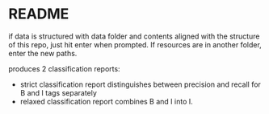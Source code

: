 # README

if data is structured with data folder and contents aligned with the structure of this repo, just hit enter when prompted. If resources are in another folder, enter the new paths. 

produces 2 classification reports: 
- strict classification report distinguishes between precision and recall for B and I tags separately
- relaxed classification report combines B and I into I. 
